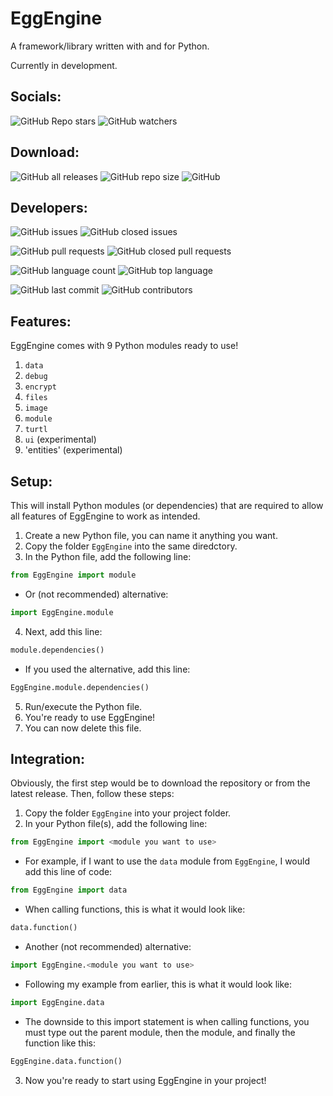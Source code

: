 # EggEngine
A framework/library written with and for Python.

Currently in development.

## Socials:

![GitHub Repo stars](https://img.shields.io/github/stars/eggnaut/EggEngine?color=yellow&logo=Github&style=for-the-badge) ![GitHub watchers](https://img.shields.io/github/watchers/eggnaut/EggEngine?color=orange&logo=Github&style=for-the-badge)
## Download:

![GitHub all releases](https://img.shields.io/github/downloads/eggnaut/EggEngine/total?style=for-the-badge) ![GitHub repo size](https://img.shields.io/github/repo-size/eggnaut/EggEngine?style=for-the-badge) ![GitHub](https://img.shields.io/github/license/eggnaut/EggEngine?style=for-the-badge)

## Developers:

![GitHub issues](https://img.shields.io/github/issues/eggnaut/EggEngine?color=green&style=for-the-badge) ![GitHub closed issues](https://img.shields.io/github/issues-closed/eggnaut/EggEngine?color=red&style=for-the-badge)

![GitHub pull requests](https://img.shields.io/github/issues-pr/eggnaut/EggEngine?color=green&style=for-the-badge) ![GitHub closed pull requests](https://img.shields.io/github/issues-pr-closed/eggnaut/EggEngine?color=red&style=for-the-badge)

![GitHub language count](https://img.shields.io/github/languages/count/eggnaut/EggEngine?style=for-the-badge) ![GitHub top language](https://img.shields.io/github/languages/top/eggnaut/EggEngine?logo=Python&logoColor=yellow&style=for-the-badge)

![GitHub last commit](https://img.shields.io/github/last-commit/eggnaut/EggEngine?style=for-the-badge) ![GitHub contributors](https://img.shields.io/github/contributors/eggnaut/EggEngine?style=for-the-badge)

## Features:
EggEngine comes with 9 Python modules ready to use!
1. `data`
2. `debug`
3. `encrypt`
4. `files`
5. `image`
6. `module`
7. `turtl`
8. `ui` (experimental)
9. 'entities' (experimental)

## Setup:
This will install Python modules (or dependencies) that are required to allow all features of EggEngine to work as intended.

1. Create a new Python file, you can name it anything you want.
2. Copy the folder `EggEngine` into the same diredctory.
3. In the Python file, add the following line:
```python
from EggEngine import module
```
- Or (not recommended) alternative:
```python
import EggEngine.module
```
4. Next, add this line:
```python
module.dependencies()
```
- If you used the alternative, add this line:
```python
EggEngine.module.dependencies()
```
5. Run/execute the Python file.
6. You're ready to use EggEngine!
7. You can now delete this file.

## Integration:

Obviously, the first step would be to download the repository or from the latest release. Then, follow these steps:

1. Copy the folder `EggEngine` into your project folder.
2. In your Python file(s), add the following line: 
```python 
from EggEngine import <module you want to use>
```
-  For example, if I want to use the `data` module from `EggEngine`, I would add this line of code:
```python
from EggEngine import data
```
- When calling functions, this is what it would look like:
```python
data.function()
```
-  Another (not recommended) alternative:
```python
import EggEngine.<module you want to use>
```
- Following my example from earlier, this is what it would look like:
```python
import EggEngine.data
```
- The downside to this import statement is when calling functions, you must type out the parent module, then the module, and finally the function like this:
```python
EggEngine.data.function()
```
3. Now you're ready to start using EggEngine in your project!
